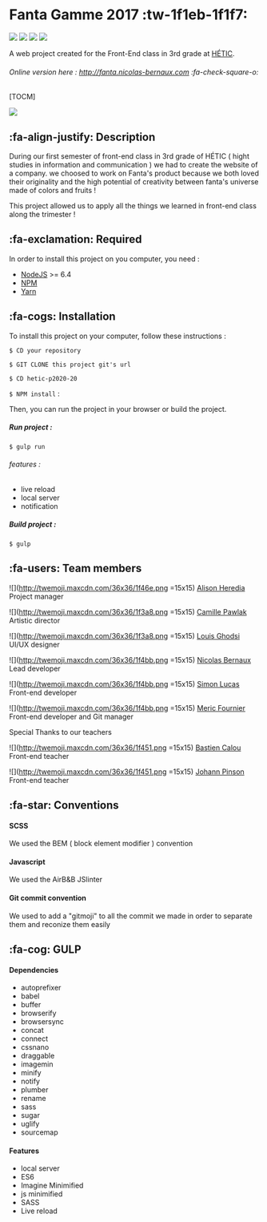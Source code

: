 # Fanta Gamme 2017 :tw-1f1eb-1f1f7:


![](https://camo.githubusercontent.com/60dcf2177b53824e7912a6adfb3ff5e318d14ae4/68747470733a2f2f6261646765732e66726170736f66742e636f6d2f6f732f76312f6f70656e2d736f757263652e706e673f763d313033) ![](https://camo.githubusercontent.com/3b6539ac63635dcdd5579173803e560aadb0c094/68747470733a2f2f6261646765732e66726170736f66742e636f6d2f6f732f6d69742f6d69742e706e673f763d313033) ![](https://camo.githubusercontent.com/a47a8f66fe9b2e73f4e364ac938060c825dc66fb/68747470733a2f2f73656d6170686f72656170702e636f6d2f6170692f76312f70726f6a656374732f64346363613530362d393962652d343464322d623139652d3137366633366563386366312f3132383530352f62616467652e737667) ![](https://camo.githubusercontent.com/123776cca313b65f8d7acef63c681c86012d7fc6/68747470733a2f2f64617669642d646d2e6f72672f626f656e6e656d616e6e2f6261646765732e737667) 

A web project created for the Front-End class in 3rd grade at [HÉTIC](http://www.hetic.net/ "HÉTIC").



###### Online version here : http://fanta.nicolas-bernaux.com :fa-check-square-o:

[TOCM]

![](http://www.promotional-gifts.com/wp-content/uploads/2017/03/fanta-twisted-bottle-title.jpg)

##  :fa-align-justify: Description

During our first semester of front-end class in 3rd grade of HÉTIC ( hight studies in information and communication ) we had to create the website of a company. we choosed to work on Fanta's product because we both loved their originality and the high potential of creativity between fanta's universe made of colors and fruits ! 

This project allowed us to apply all the things we learned in front-end class along the trimester ! 


## :fa-exclamation:  Required


In order to install this project on you computer, you need : 
- [NodeJS](https://nodejs.org/en/ "NodeJS") >= 6.4  
- [NPM](https://www.npmjs.com/ "NPM")
- [Yarn ](https://yarnpkg.com/lang/en/ "Yarn ")

## :fa-cogs:  Installation

To install this project on your computer,  follow these instructions : 

`$ CD your repository`

`$ GIT CLONE this project git's url`

`$ CD hetic-p2020-20`

`$ NPM install` :

Then, you can run the project in your browser or build the project.

#####  Run project : 
`$ gulp run`

###### features :
- live reload
- local server
- notification

#####  Build project : 
`$ gulp`




## :fa-users:  Team members 

![](http://twemoji.maxcdn.com/36x36/1f46e.png =15x15)  [Alison Heredia](http://github.com/cerise24) Project manager

![](http://twemoji.maxcdn.com/36x36/1f3a8.png =15x15)  [Camille Pawlak](http://github.com/PawlakCamille) Artistic director

![](http://twemoji.maxcdn.com/36x36/1f3a8.png =15x15) [Louis Ghodsi]() UI/UX designer

![](http://twemoji.maxcdn.com/36x36/1f4bb.png =15x15)  [Nicolas Bernaux]() Lead developer

![](http://twemoji.maxcdn.com/36x36/1f4bb.png =15x15)   [Simon Lucas](http://github.com/Reelwens) Front-end developer 

![](http://twemoji.maxcdn.com/36x36/1f4bb.png =15x15)  [Meric Fournier](http://github.com/MericFournier) Front-end developer and Git manager


Special Thanks to our teachers 

![](http://twemoji.maxcdn.com/36x36/1f451.png =15x15) [Bastien Calou](https://github.com/bcalou) Front-end teacher

![](http://twemoji.maxcdn.com/36x36/1f451.png =15x15) [Johann Pinson](https://github.com/johannpinson) Front-end teacher

## :fa-star: Conventions

#### SCSS

We used the BEM ( block element modifier ) convention

#### Javascript

We used the AirB&B JSlinter 

#### Git commit convention

We used to add a "gitmoji" to all the commit we made in order to separate them and reconize them easily 

## :fa-cog:  GULP

#### Dependencies

- autoprefixer
- babel
- buffer
- browserify
- browsersync
- concat
- connect
- cssnano
- draggable
- imagemin
- minify
- notify
- plumber
- rename
- sass
- sugar
- uglify
- sourcemap

#### Features

- local server
- ES6
- Imagine Minimified
- js minimified
- SASS
- Live reload



